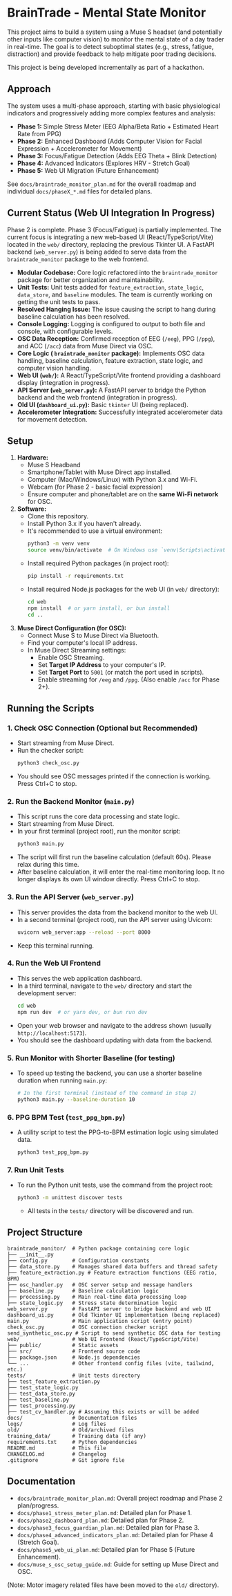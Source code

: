 # BrainTrade - Mental State Monitor

This project aims to build a system using a Muse S headset (and potentially other inputs like computer vision) to monitor the mental state of a day trader in real-time. The goal is to detect suboptimal states (e.g., stress, fatigue, distraction) and provide feedback to help mitigate poor trading decisions.

This project is being developed incrementally as part of a hackathon.

## Approach

The system uses a multi-phase approach, starting with basic physiological indicators and progressively adding more complex features and analysis:

*   **Phase 1:** Simple Stress Meter (EEG Alpha/Beta Ratio + Estimated Heart Rate from PPG)
*   **Phase 2:** Enhanced Dashboard (Adds Computer Vision for Facial Expression + Accelerometer for Movement)
*   **Phase 3:** Focus/Fatigue Detection (Adds EEG Theta + Blink Detection)
*   **Phase 4:** Advanced Indicators (Explores HRV - Stretch Goal)
*   **Phase 5:** Web UI Migration (Future Enhancement)

See `docs/braintrade_monitor_plan.md` for the overall roadmap and individual `docs/phaseX_*.md` files for detailed plans.

## Current Status (Web UI Integration In Progress)

Phase 2 is complete. Phase 3 (Focus/Fatigue) is partially implemented. The current focus is integrating a new web-based UI (React/TypeScript/Vite) located in the `web/` directory, replacing the previous Tkinter UI. A FastAPI backend (`web_server.py`) is being added to serve data from the `braintrade_monitor` package to the web frontend.

*   **Modular Codebase:** Core logic refactored into the `braintrade_monitor` package for better organization and maintainability.
*   **Unit Tests:** Unit tests added for `feature_extraction`, `state_logic`, `data_store`, and `baseline` modules. The team is currently working on getting the unit tests to pass.
*   **Resolved Hanging Issue:** The issue causing the script to hang during baseline calculation has been resolved.
*   **Console Logging:** Logging is configured to output to both file and console, with configurable levels.
*   **OSC Data Reception:** Confirmed reception of EEG (`/eeg`), PPG (`/ppg`), and ACC (`/acc`) data from Muse Direct via OSC.
*   **Core Logic ( `braintrade_monitor` package):** Implements OSC data handling, baseline calculation, feature extraction, state logic, and computer vision handling.
*   **Web UI (`web/`):** A React/TypeScript/Vite frontend providing a dashboard display (integration in progress).
*   **API Server (`web_server.py`):** A FastAPI server to bridge the Python backend and the web frontend (integration in progress).
*   **Old UI (`dashboard_ui.py`):** Basic `tkinter` UI (being replaced).
*   **Accelerometer Integration:** Successfully integrated accelerometer data for movement detection.
## Setup

1.  **Hardware:**
    *   Muse S Headband
    *   Smartphone/Tablet with Muse Direct app installed.
    *   Computer (Mac/Windows/Linux) with Python 3.x and Wi-Fi.
    *   Webcam (for Phase 2 - basic facial expression)
    *   Ensure computer and phone/tablet are on the **same Wi-Fi network** for OSC.
2.  **Software:**
    *   Clone this repository.
    *   Install Python 3.x if you haven't already.
    *   It's recommended to use a virtual environment:
        ```bash
        python3 -m venv venv
        source venv/bin/activate  # On Windows use `venv\Scripts\activate`
        ```
    *   Install required Python packages (in project root):
        ```bash
        pip install -r requirements.txt
        ```
    *   Install required Node.js packages for the web UI (in `web/` directory):
        ```bash
        cd web
        npm install  # or yarn install, or bun install
        cd ..
        ```
3.  **Muse Direct Configuration (for OSC):**
    *   Connect Muse S to Muse Direct via Bluetooth.
    *   Find your computer's local IP address.
    *   In Muse Direct Streaming settings:
        *   Enable OSC Streaming.
        *   Set **Target IP Address** to your computer's IP.
        *   Set **Target Port** to `5001` (or match the port used in scripts).
        *   Enable streaming for `/eeg` and `/ppg`. (Also enable `/acc` for Phase 2+).

## Running the Scripts

### 1. Check OSC Connection (Optional but Recommended)

*   Start streaming from Muse Direct.
*   Run the checker script:
    ```bash
    python3 check_osc.py
    ```
*   You should see OSC messages printed if the connection is working. Press Ctrl+C to stop.

### 2. Run the Backend Monitor (`main.py`)

*   This script runs the core data processing and state logic.
*   Start streaming from Muse Direct.
*   In your first terminal (project root), run the monitor script:
    ```bash
    python3 main.py
    ```
*   The script will first run the baseline calculation (default 60s). Please relax during this time.
*   After baseline calculation, it will enter the real-time monitoring loop. It no longer displays its own UI window directly. Press Ctrl+C to stop.

### 3. Run the API Server (`web_server.py`)

*   This server provides the data from the backend monitor to the web UI.
*   In a second terminal (project root), run the API server using Uvicorn:
    ```bash
    uvicorn web_server:app --reload --port 8000
    ```
*   Keep this terminal running.

### 4. Run the Web UI Frontend

*   This serves the web application dashboard.
*   In a third terminal, navigate to the `web/` directory and start the development server:
    ```bash
    cd web
    npm run dev  # or yarn dev, or bun run dev
    ```
*   Open your web browser and navigate to the address shown (usually `http://localhost:5173`).
*   You should see the dashboard updating with data from the backend.

### 5. Run Monitor with Shorter Baseline (for testing)

*   To speed up testing the backend, you can use a shorter baseline duration when running `main.py`:
    ```bash
    # In the first terminal (instead of the command in step 2)
    python3 main.py --baseline-duration 10
    ```

### 6. PPG BPM Test (`test_ppg_bpm.py`)

*   A utility script to test the PPG-to-BPM estimation logic using simulated data.
    ```bash
    python3 test_ppg_bpm.py
    ```

### 7. Run Unit Tests

*   To run the Python unit tests, use the command from the project root:
    ```bash
    python3 -m unittest discover tests
    ```
    *   All tests in the `tests/` directory will be discovered and run.

## Project Structure

```
braintrade_monitor/  # Python package containing core logic
├── __init__.py
├── config.py        # Configuration constants
├── data_store.py    # Manages shared data buffers and thread safety
├── feature_extraction.py # Feature extraction functions (EEG ratio, BPM)
├── osc_handler.py   # OSC server setup and message handlers
├── baseline.py      # Baseline calculation logic
├── processing.py    # Main real-time data processing loop
├── state_logic.py   # Stress state determination logic
web_server.py        # FastAPI server to bridge backend and web UI
dashboard_ui.py      # Old Tkinter UI implementation (being replaced)
main.py              # Main application script (entry point)
check_osc.py         # OSC connection checker script
send_synthetic_osc.py # Script to send synthetic OSC data for testing
web/                 # Web UI Frontend (React/TypeScript/Vite)
├── public/          # Static assets
├── src/             # Frontend source code
├── package.json     # Node.js dependencies
└── ...              # Other frontend config files (vite, tailwind, etc.)
tests/               # Unit tests directory
├── test_feature_extraction.py
├── test_state_logic.py
├── test_data_store.py
├── test_baseline.py
├── test_processing.py
├── test_cv_handler.py # Assuming this exists or will be added
docs/                # Documentation files
logs/                # Log files
old/                 # Old/archived files
training_data/       # Training data (if any)
requirements.txt     # Python dependencies
README.md            # This file
CHANGELOG.md         # Changelog
.gitignore           # Git ignore file
```


## Documentation

*   `docs/braintrade_monitor_plan.md`: Overall project roadmap and Phase 2 plan/progress.
*   `docs/phase1_stress_meter_plan.md`: Detailed plan for Phase 1.
*   `docs/phase2_dashboard_plan.md`: Detailed plan for Phase 2.
*   `docs/phase3_focus_guardian_plan.md`: Detailed plan for Phase 3.
*   `docs/phase4_advanced_indicators_plan.md`: Detailed plan for Phase 4 (Stretch Goal).
*   `docs/phase5_web_ui_plan.md`: Detailed plan for Phase 5 (Future Enhancement).
*   `docs/muse_s_osc_setup_guide.md`: Guide for setting up Muse Direct and OSC.

(Note: Motor imagery related files have been moved to the `old/` directory).